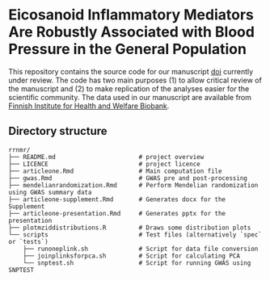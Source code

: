 # Eicosanoid Inflammatory Mediators Are Robustly Associated with Blood Pressure in the General Population

This repository contains the source code for our manuscript [doi](https://doi.org/10.1101/2020.02.08.20021022) currently under review. The code has two main purposes (1) to allow critical review of the manuscript and (2) to make replication of the analyses easier for the scientific community. The data used in our manuscript are available from [Finnish Institute for Health and Welfare Biobank](https://thl.fi/en/web/thl-biobank).

## Directory structure

````
rrnmr/
├── README.md                       # project overview
├── LICENCE                         # project licence
├── articleone.Rmd                  # Main computation file
├── gwas.Rmd                        # GWAS pre and post-processing
├── mendelianrandomization.Rmd      # Perform Mendelian randomization using GWAS summary data
├── articleone-supplement.Rmd       # Generates docx for the Supplement
├── articleone-presentation.Rmd     # Generates pptx for the presentation
├── plotmziddistributions.R         # Draws some distribution plots
└── scripts                         # Test files (alternatively `spec` or `tests`)
    ├── runoneplink.sh              # Script for data file conversion
    ├── joinplinksforpca.sh         # Script for calculating PCA
    └── snptest.sh                  # Script for running GWAS using SNPTEST
````
